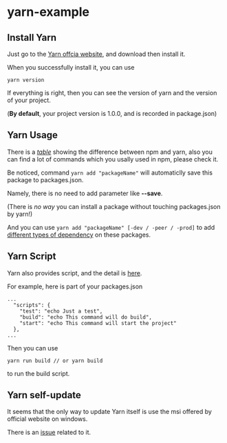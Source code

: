 # yarn-example

## Install Yarn

Just go to the [Yarn offcia website](https://yarnpkg.com/en/), and download then install it.

When you successfully install it, you can use
```
yarn version
```
If everything is right, then you can see the version of yarn and the version of your project.

(__By default__, your project version is 1.0.0, and is recorded in package.json)

## Yarn Usage

There is a *[table](https://yarnpkg.com/en/docs/migrating-from-npm)* showing the difference between npm and yarn, also you can find a lot of commands which you usally used in npm, please check it.

Be noticed, command ```yarn add "packageName"``` will automaticlly save this package to packages.json.

Namely, there is no need to add parameter like **--save**.

(There is *no way* you can install a package without touching packages.json by yarn!)

And you can use ```yarn add "packageName" [-dev / -peer / -prod]``` to add [different types of dependency](https://yarnpkg.com/lang/en/docs/dependency-types/) on these packages.

## Yarn Script

Yarn also provides script, and the detail is [here](https://yarnpkg.com/zh-Hans/docs/cli/run).

For example, here is part of your packages.json
```
...
  "scripts": {
    "test": "echo Just a test",
    "build": "echo This command will do build",
    "start": "echo This command will start the project"
  },
...
```
Then you can use
```
yarn run build // or yarn build
```
to run the build script.

## Yarn self-update 

It seems that the only way to update Yarn itself is use the msi offered by official website on windows.

There is an [issue](https://github.com/yarnpkg/yarn/issues/1139) related to it.
